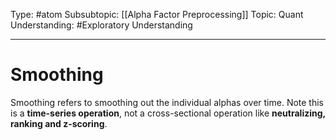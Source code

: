 Type: #atom
Subsubtopic: [[Alpha Factor Preprocessing]]
Topic: Quant 
Understanding: #Exploratory  Understanding

----
# Smoothing

Smoothing refers to smoothing out the individual alphas over time. Note this is a **time-series operation**, not a cross-sectional operation like **neutralizing, ranking and z-scoring**.